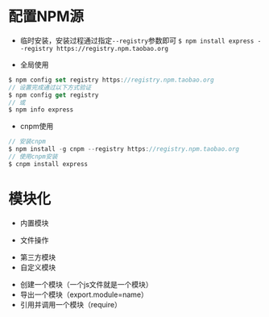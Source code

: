 # 配置NPM源

+ 临时安装，安装过程通过指定`--registry`参数即可
`$ npm install express --registry https://registry.npm.taobao.org`

+ 全局使用
``` js
$ npm config set registry https://registry.npm.taobao.org
// 设置完成通过以下方式验证
$ npm config get registry
// 或
$ npm info express
```

+ cnpm使用
``` js
// 安装cnpm  
$ npm install -g cnpm --registry https://registry.npm.taobao.org
// 使用cnpm安装
$ cnpm install express
```

# 模块化

+ 内置模块
 - 文件操作
+ 第三方模块
+ 自定义模块
 - 创建一个模块（一个js文件就是一个模块）
 - 导出一个模块（export.module=name）
 - 引用并调用一个模块（require）